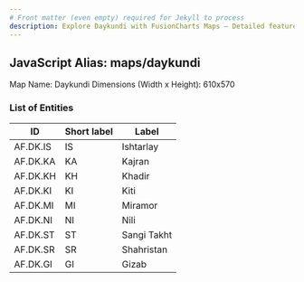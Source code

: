 ```yaml
---
# Front matter (even empty) required for Jekyll to process
description: Explore Daykundi with FusionCharts Maps – Detailed features for seamless integration. Try now & enhance your data visualization today! 
---
```


## JavaScript Alias: maps/daykundi

Map Name: Daykundi
Dimensions (Width x Height): 610x570





### List of Entities

ID | Short label | Label
---|---|---|
AF.DK.IS|IS|Ishtarlay
AF.DK.KA|KA|Kajran
AF.DK.KH|KH|Khadir
AF.DK.KI|KI|Kiti
AF.DK.MI|MI|Miramor
AF.DK.NI|NI|Nili
AF.DK.ST|ST|Sangi Takht
AF.DK.SR|SR|Shahristan
AF.DK.GI|GI|Gizab
